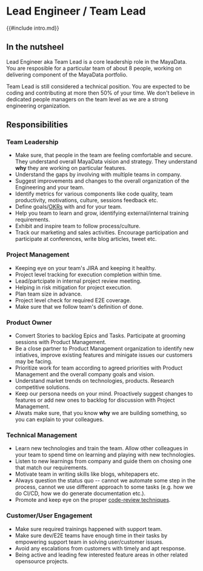 # Lead Engineer / Team Lead

{{#include intro.md}}

## In the nutsheel

Lead Engineer aka Team Lead is a core leadership role in the MayaData. You are resposible for a particular team of about 8 people, working on delivering component of the MayaData portfolio.

Team Lead is still considered a technical position. You are expected to be coding and contributing at more then 50% of your time. We don't believe in dedicated people managers on the team level as we are a strong engineering organization.

## Responsibilities
### Team Leadership
- Make sure, that people in the team are feeling comfortable and secure. They understand overall MayaData vision and strategy. They understand **why** they are working on particular features.
- Understand the gaps by involving with multiple teams in company.
- Suggest improvements and changes to the overall organization of the Engineering and your team.
- Identify metrics for various components like code quality, team productivity, motivations, culture, sessions feedback etc.
- Define goals/[OKRs](/process/okr.md) with and for your team.
- Help you team to learn and grow, identifying external/internal training requirements.
- Exhibit and inspire team to follow process/culture.
- Track our marketing and sales activities. Encourage participation and participate at conferences, write blog articles, tweet etc.

### Project Management
- Keeping eye on your team's JIRA and keeping it healthy.
- Project level tracking for execution completion within time.
- Lead/partcipate in internal project review meeting.
- Helping in risk mitigation for project execution.
- Plan team size in advance.
- Project level check for required E2E coverage.
- Make sure that we follow team's definition of done.

### Product Owner
- Convert Stories to backlog Epics and Tasks. Participate at grooming sessions with Product Management.
- Be a close partner to Product Management organization to identify new intiatives, improve existing features and minigate issues our customers may be facing.
- Prioritize work for team according to agreed priorities with Product Management and the overall company goals and vision.
- Understand market trends on technologies, products. Research competitive solutions.
- Keep our persona needs on your mind. Proactively suggest changes to features or add new ones to backlog for discussion with Project Management.
- Alwats make sure, that you know **why** we are building something, so you can explain to your colleagues.

### Technical Management
- Learn new technologies and train the team. Allow other colleagues in your team to spend time on learning and playing with new technologies.
- Listen to new learnings from company and guide them on chosing one that match our requirements.
- Motivate team in writing skills like blogs, whitepapers etc.
- Always question the status quo -- cannot we automate some step in the process, cannot we use different approach to some tasks (e.g. how we do CI/CD, how we do generate documentation etc.).
- Promote and keep eye on the proper [code-review techniques](/craft/code-review.md).

### Customer/User Engagement
- Make sure required trainings happened with support team.
- Make sure dev/E2E teams have enough time in their tasks by empowering support team in solving user/customer issues.
- Avoid any escalations from customers with timely and apt response.
- Being active and leading few interested feature areas in other related opensource projects.

